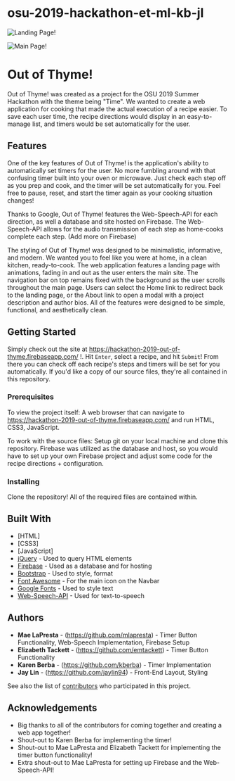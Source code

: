 # osu-2019-hackathon-et-ml-kb-jl

![Landing Page!](https://challengepost-s3-challengepost.netdna-ssl.com/photos/production/software_photos/000/818/446/datas/gallery.jpg)

![Main Page!](https://challengepost-s3-challengepost.netdna-ssl.com/photos/production/software_photos/000/818/452/datas/gallery.jpg)


# Out of Thyme!

Out of Thyme! was created as a project for the OSU 2019 Summer Hackathon with the theme being "Time".
We wanted to create a web application for cooking that made the actual execution of a recipe easier. To save each user time, the recipe directions would display in an easy-to-manage list, and timers would be set automatically for the user. 


## Features

One of the key features of Out of Thyme! is the application's ability to automatically set timers for the user. No more fumbling around with that confusing timer built into your oven or microwave. Just check each step off as you prep and cook, and the timer will be set automatically for you. Feel free to pause, reset, and start the timer again as your cooking situation changes!

Thanks to Google, Out of Thyme! features the Web-Speech-API for each direction, as well a database and site hosted on Firebase. The Web-Speech-API allows for the audio transmission of each step as home-cooks complete each step. (Add more on Firebase)

The styling of Out of Thyme! was designed to be minimalistic, informative, and modern. We wanted you to feel like you were at home, in a clean kitchen, ready-to-cook. The web application features a landing page with animations, fading in and out as the user enters the main site. The navigation bar on top remains fixed with the background as the user scrolls throughout the main page. Users can select the Home link to redirect back to the landing page, or the About link to open a modal with a project description and author bios. All of the features were designed to be simple, functional, and aesthetically clean.


## Getting Started

Simply check out the site at https://hackathon-2019-out-of-thyme.firebaseapp.com/ !. Hit `Enter`, select a recipe, and hit `Submit`! From there you can check off each recipe's steps and timers will be set for you automatically. If you'd like a copy of our source files, they're all contained in this repository.

### Prerequisites
To view the project itself:
A web browser that can navigate to https://hackathon-2019-out-of-thyme.firebaseapp.com/ and run HTML, CSS3, JavaScript.

To work with the source files:
Setup git on your local machine and clone this repository.
Firebase was utilized as the database and host, so you would have to set up your own Firebase project and adjust some code for the recipe directions + configuration.


### Installing

Clone the repository! All of the required files are contained within.


## Built With

* [HTML]
* [CSS3]
* [JavaScript]
* [jQuery](https://jquery.com/) - Used to query HTML elements
* [Firebase](https://firebase.google.com/) - Used as a database and for hosting
* [Bootstrap](https://getbootstrap.com/) - Used to style, format
* [Font Awesome](https://fontawesome.com/) - For the main icon on the Navbar
* [Google Fonts](https://fonts.google.com/) - Used to style text
* [Web-Speech-API](https://w3c.github.io/speech-api/) - Used for text-to-speech


## Authors

* **Mae LaPresta**  - (https://github.com/mlapresta) - Timer Button Functionality, Web-Speech Implementation, Firebase Setup
* **Elizabeth Tackett** - (https://github.com/emtackett) - Timer Button Functionality
* **Karen Berba** - (https://github.com/kberba) - Timer Implementation
* **Jay Lin** - (https://github.com/jaylin94) - Front-End Layout, Styling

See also the list of [contributors](https://github.com/your/project/contributors) who participated in this project.


## Acknowledgements

* Big thanks to all of the contributors for coming together and creating a web app together!
* Shout-out to Karen Berba for implementing the timer!
* Shout-out to Mae LaPresta and Elizabeth Tackett for implementing the timer button functionality!
* Extra shout-out to Mae LaPresta for setting up Firebase and the Web-Speech-API!
